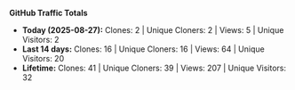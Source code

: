 
**GitHub Traffic Totals**

- **Today (2025-08-27):** Clones: 2 | Unique Cloners: 2 | Views: 5 | Unique Visitors: 2
- **Last 14 days:** Clones: 16 | Unique Cloners: 16 | Views: 64 | Unique Visitors: 20
- **Lifetime:** Clones: 41 | Unique Cloners: 39 | Views: 207 | Unique Visitors: 32
